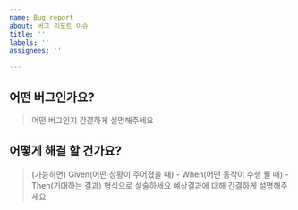 ```yaml
---
name: Bug report
about: 버그 리포트 이슈
title: ''
labels: ''
assignees: ''

---
```


## 어떤 버그인가요?

> 어떤 버그인지 간결하게 설명해주세요

## 어떻게 해결 할 건가요?
> (가능하면) Given(어떤 상황이 주어졌을 때) - When(어떤 동작이 수행 될 때) - Then(기대하는 결과) 형식으로 설술하세요
> 예상결과에 대해 간결하게 설명해주세요
